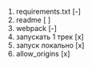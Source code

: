 1. requirements.txt [-]
2. readme [ ]
3. webpack [-]
4. запускать 1 трек [x]
6. запуск локально [x]
7. allow_origins [x]